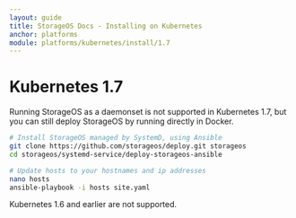 ```yaml
---
layout: guide
title: StorageOS Docs - Installing on Kubernetes
anchor: platforms
module: platforms/kubernetes/install/1.7
---
```


# Kubernetes 1.7

Running StorageOS as a daemonset is not supported in Kubernetes 1.7, but you can
still deploy StorageOS by running directly in Docker.

```bash
# Install StorageOS managed by SystemD, using Ansible
git clone https://github.com/storageos/deploy.git storageos
cd storageos/systemd-service/deploy-storageos-ansible

# Update hosts to your hostnames and ip addresses
nano hosts
ansible-playbook -i hosts site.yaml
```

Kubernetes 1.6 and earlier are not supported.
